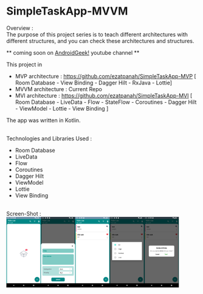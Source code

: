 # SimpleTaskApp-MVVM

Overview :
<br>
The purpose of this project series is to teach different architectures with different structures, and you can check these architectures and structures.

** coming soon on [AndroidGeek!](https://www.youtube.com/c/AndroidGeekco) youtube channel **

This project in
- MVP architecture : https://github.com/ezatpanah/SimpleTaskApp-MVP [ Room Database - View Binding - Dagger Hilt - RxJava - Lottie]
- MVVM architecture : Current Repo
- MVI architecture : https://github.com/ezatpanah/SimpleTaskApp-MVI [ Room Database - LiveData - Flow - StateFlow - Coroutines - Dagger Hilt - ViewModel - Lottie - View Binding ]

The app was written in Kotlin.

<br>
Technologies and Libraries Used :

- Room Database
- LiveData
- Flow
- Coroutines
- Dagger Hilt
- ViewModel
- Lottie
- View Binding


<br>
Screen-Shot :
<br>
<img alt="Ezatpanah SimpleTaskApp-MVVM" src="screenshots/Screenshot_1670439161.png" width="18%"><img alt="Ezatpanah SimpleTaskApp-MVVM" src="screenshots/Screenshot_1670439165.png" width="18%"><img alt="Ezatpanah SimpleTaskApp-MVVM" src="screenshots/Screenshot_1670439228.png" width="18%"><img alt="Ezatpanah SimpleTaskApp-MVVM" src="screenshots/Screenshot_1670439231.png" width="18%"><img alt="Ezatpanah SimpleTaskApp-MVVM" src="screenshots/Screenshot_1670439234.png" width="18%">
